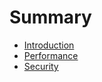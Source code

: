 # Summary

* [Introduction](README.md)
* [Performance](performancemd.md)
* [Security](security.md)

